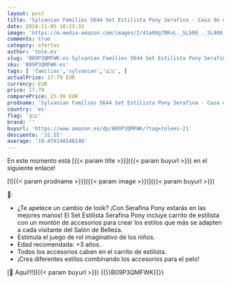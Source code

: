 ```yaml
---
layout: post
title: 'Sylvanian Families 5644 Set Estilista Pony Serafina - Casa de muñecas'
date: 2024-11-05 18:23:33
image: 'https://m.media-amazon.com/images/I/41a08g7BKvL._SL500_._SL400_.jpg'
comments: true
category: ofertas
author: 'tole.es'
slug: 'B09P3QMFWK-es Sylvanian Families 5644 Set Estilista Pony Serafina - Casa...'
sku: 'B09P3QMFWK-es'
tags: [ 'families','sylvanian','🇪🇸', ]
actualPrice: 17.79 EUR
currency: EUR
price: 17.79
comparePrice: 25.99 EUR
prodname: 'Sylvanian Families 5644 Set Estilista Pony Serafina - Casa de muñecas'
country: 'es'
flag: '🇪🇸'
brand: ''
buyurl: 'https://www.amazon.es/dp/B09P3QMFWK/?tag=tolees-21'
descuento: '31.55'
average: '19.478148148148'
---
```


En este momento está [{{< param title >}}]({{< param buyurl >}}) en el siguiente enlace!

[![{{< param prodname >}}]({{< param image >}})]({{< param buyurl >}})

🔎:

- ¿Te apetece un cambio de look? ¡Con Serafina Pony estarás en las mejores manos! El Set Estilista Serafina Pony incluye carrito de estilista con un montón de accesorios para crear los estilos que más se adapten a cada visitante del Salón de Belleza.
- Estimula el juego de rol imaginativo de los niños.
- Edad recomendada: +3 años.
- Todos los accesorios caben en el carrito de estilista.
- ¡Crea diferentes estilos combinando los accesorios para el pelo!

[🛒 Aquí!!!]({{< param buyurl >}})
{{<world>}}B09P3QMFWK{{</world>}}
